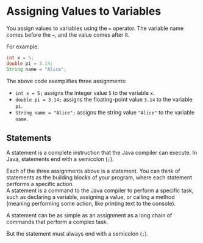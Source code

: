 # Assigning Values to Variables

You assign values to variables using the `=` operator. The variable name comes before the `=`, and the value comes after it. 

For example:

```java
int x = 5; 
double pi = 3.14; 
String name = "Alice";
```

The above code exemplifies three assignments:
- `int x = 5;` assigns the integer value `5` to the variable `x`.
- `double pi = 3.14;` assigns the floating-point value `3.14` to the variable `pi`.
- `String name = "Alice";` assigns the string value `"Alice"` to the variable `name`.

## Statements
A statement is a complete instruction that the Java compiler can execute. In Java, statements end with a semicolon (`;`).

Each of the three assignments above is a statement. You can think of statements as the building blocks of your program, where each statement performs a specific action.\
A statement is a command to the Java compiler to perform a specific task, such as declaring a variable, assigning a value, or calling a method (meaning performing some action, like printing text to the console).

A statement can be as simple as an assignment as a long chain of commands that perform a complex task.

But the statement must always end with a semicolon (`;`).


